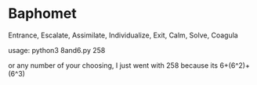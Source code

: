 # Baphomet
Entrance, Escalate, Assimilate, Individualize, Exit, Calm, Solve, Coagula

usage: python3 8and6.py 258

or any number of your choosing, I just went with 258 because its 6+(6^2)+(6^3) 
